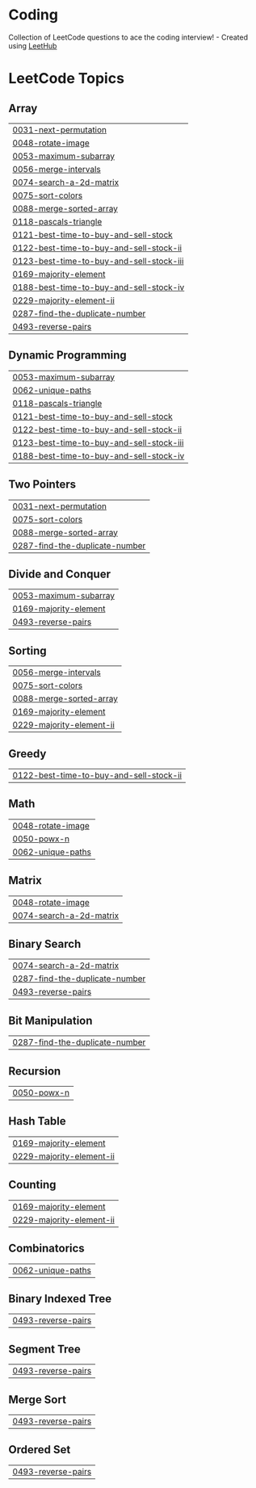 # Coding
Collection of LeetCode questions to ace the coding interview! - Created using [LeetHub](https://github.com/QasimWani/LeetHub)

<!---LeetCode Topics Start-->
# LeetCode Topics
## Array
|  |
| ------- |
| [0031-next-permutation](https://github.com/Nisargparekh7/Coding/tree/master/0031-next-permutation) |
| [0048-rotate-image](https://github.com/Nisargparekh7/Coding/tree/master/0048-rotate-image) |
| [0053-maximum-subarray](https://github.com/Nisargparekh7/Coding/tree/master/0053-maximum-subarray) |
| [0056-merge-intervals](https://github.com/Nisargparekh7/Coding/tree/master/0056-merge-intervals) |
| [0074-search-a-2d-matrix](https://github.com/Nisargparekh7/Coding/tree/master/0074-search-a-2d-matrix) |
| [0075-sort-colors](https://github.com/Nisargparekh7/Coding/tree/master/0075-sort-colors) |
| [0088-merge-sorted-array](https://github.com/Nisargparekh7/Coding/tree/master/0088-merge-sorted-array) |
| [0118-pascals-triangle](https://github.com/Nisargparekh7/Coding/tree/master/0118-pascals-triangle) |
| [0121-best-time-to-buy-and-sell-stock](https://github.com/Nisargparekh7/Coding/tree/master/0121-best-time-to-buy-and-sell-stock) |
| [0122-best-time-to-buy-and-sell-stock-ii](https://github.com/Nisargparekh7/Coding/tree/master/0122-best-time-to-buy-and-sell-stock-ii) |
| [0123-best-time-to-buy-and-sell-stock-iii](https://github.com/Nisargparekh7/Coding/tree/master/0123-best-time-to-buy-and-sell-stock-iii) |
| [0169-majority-element](https://github.com/Nisargparekh7/Coding/tree/master/0169-majority-element) |
| [0188-best-time-to-buy-and-sell-stock-iv](https://github.com/Nisargparekh7/Coding/tree/master/0188-best-time-to-buy-and-sell-stock-iv) |
| [0229-majority-element-ii](https://github.com/Nisargparekh7/Coding/tree/master/0229-majority-element-ii) |
| [0287-find-the-duplicate-number](https://github.com/Nisargparekh7/Coding/tree/master/0287-find-the-duplicate-number) |
| [0493-reverse-pairs](https://github.com/Nisargparekh7/Coding/tree/master/0493-reverse-pairs) |
## Dynamic Programming
|  |
| ------- |
| [0053-maximum-subarray](https://github.com/Nisargparekh7/Coding/tree/master/0053-maximum-subarray) |
| [0062-unique-paths](https://github.com/Nisargparekh7/Coding/tree/master/0062-unique-paths) |
| [0118-pascals-triangle](https://github.com/Nisargparekh7/Coding/tree/master/0118-pascals-triangle) |
| [0121-best-time-to-buy-and-sell-stock](https://github.com/Nisargparekh7/Coding/tree/master/0121-best-time-to-buy-and-sell-stock) |
| [0122-best-time-to-buy-and-sell-stock-ii](https://github.com/Nisargparekh7/Coding/tree/master/0122-best-time-to-buy-and-sell-stock-ii) |
| [0123-best-time-to-buy-and-sell-stock-iii](https://github.com/Nisargparekh7/Coding/tree/master/0123-best-time-to-buy-and-sell-stock-iii) |
| [0188-best-time-to-buy-and-sell-stock-iv](https://github.com/Nisargparekh7/Coding/tree/master/0188-best-time-to-buy-and-sell-stock-iv) |
## Two Pointers
|  |
| ------- |
| [0031-next-permutation](https://github.com/Nisargparekh7/Coding/tree/master/0031-next-permutation) |
| [0075-sort-colors](https://github.com/Nisargparekh7/Coding/tree/master/0075-sort-colors) |
| [0088-merge-sorted-array](https://github.com/Nisargparekh7/Coding/tree/master/0088-merge-sorted-array) |
| [0287-find-the-duplicate-number](https://github.com/Nisargparekh7/Coding/tree/master/0287-find-the-duplicate-number) |
## Divide and Conquer
|  |
| ------- |
| [0053-maximum-subarray](https://github.com/Nisargparekh7/Coding/tree/master/0053-maximum-subarray) |
| [0169-majority-element](https://github.com/Nisargparekh7/Coding/tree/master/0169-majority-element) |
| [0493-reverse-pairs](https://github.com/Nisargparekh7/Coding/tree/master/0493-reverse-pairs) |
## Sorting
|  |
| ------- |
| [0056-merge-intervals](https://github.com/Nisargparekh7/Coding/tree/master/0056-merge-intervals) |
| [0075-sort-colors](https://github.com/Nisargparekh7/Coding/tree/master/0075-sort-colors) |
| [0088-merge-sorted-array](https://github.com/Nisargparekh7/Coding/tree/master/0088-merge-sorted-array) |
| [0169-majority-element](https://github.com/Nisargparekh7/Coding/tree/master/0169-majority-element) |
| [0229-majority-element-ii](https://github.com/Nisargparekh7/Coding/tree/master/0229-majority-element-ii) |
## Greedy
|  |
| ------- |
| [0122-best-time-to-buy-and-sell-stock-ii](https://github.com/Nisargparekh7/Coding/tree/master/0122-best-time-to-buy-and-sell-stock-ii) |
## Math
|  |
| ------- |
| [0048-rotate-image](https://github.com/Nisargparekh7/Coding/tree/master/0048-rotate-image) |
| [0050-powx-n](https://github.com/Nisargparekh7/Coding/tree/master/0050-powx-n) |
| [0062-unique-paths](https://github.com/Nisargparekh7/Coding/tree/master/0062-unique-paths) |
## Matrix
|  |
| ------- |
| [0048-rotate-image](https://github.com/Nisargparekh7/Coding/tree/master/0048-rotate-image) |
| [0074-search-a-2d-matrix](https://github.com/Nisargparekh7/Coding/tree/master/0074-search-a-2d-matrix) |
## Binary Search
|  |
| ------- |
| [0074-search-a-2d-matrix](https://github.com/Nisargparekh7/Coding/tree/master/0074-search-a-2d-matrix) |
| [0287-find-the-duplicate-number](https://github.com/Nisargparekh7/Coding/tree/master/0287-find-the-duplicate-number) |
| [0493-reverse-pairs](https://github.com/Nisargparekh7/Coding/tree/master/0493-reverse-pairs) |
## Bit Manipulation
|  |
| ------- |
| [0287-find-the-duplicate-number](https://github.com/Nisargparekh7/Coding/tree/master/0287-find-the-duplicate-number) |
## Recursion
|  |
| ------- |
| [0050-powx-n](https://github.com/Nisargparekh7/Coding/tree/master/0050-powx-n) |
## Hash Table
|  |
| ------- |
| [0169-majority-element](https://github.com/Nisargparekh7/Coding/tree/master/0169-majority-element) |
| [0229-majority-element-ii](https://github.com/Nisargparekh7/Coding/tree/master/0229-majority-element-ii) |
## Counting
|  |
| ------- |
| [0169-majority-element](https://github.com/Nisargparekh7/Coding/tree/master/0169-majority-element) |
| [0229-majority-element-ii](https://github.com/Nisargparekh7/Coding/tree/master/0229-majority-element-ii) |
## Combinatorics
|  |
| ------- |
| [0062-unique-paths](https://github.com/Nisargparekh7/Coding/tree/master/0062-unique-paths) |
## Binary Indexed Tree
|  |
| ------- |
| [0493-reverse-pairs](https://github.com/Nisargparekh7/Coding/tree/master/0493-reverse-pairs) |
## Segment Tree
|  |
| ------- |
| [0493-reverse-pairs](https://github.com/Nisargparekh7/Coding/tree/master/0493-reverse-pairs) |
## Merge Sort
|  |
| ------- |
| [0493-reverse-pairs](https://github.com/Nisargparekh7/Coding/tree/master/0493-reverse-pairs) |
## Ordered Set
|  |
| ------- |
| [0493-reverse-pairs](https://github.com/Nisargparekh7/Coding/tree/master/0493-reverse-pairs) |
<!---LeetCode Topics End-->